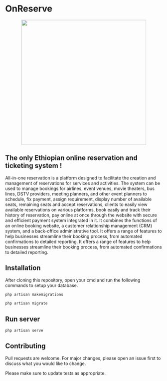 # OnReserve


<p align="center"><a href="https://laravel.com" target="_blank"><img src="https://raw.githubusercontent.com/laravel/art/master/logo-lockup/5%20SVG/2%20CMYK/1%20Full%20Color/laravel-logolockup-cmyk-red.svg" width="400"></a></p>


## The only Ethiopian online reservation and ticketing system !
All-in-one reservation is a platform designed to facilitate the creation and management of reservations for services and activities. The system can be used to manage bookings for airlines, event venues, movie theaters, bus lines, DSTV providers, meeting planners, and other event planners to schedule, fix payment, assign requirement, display number of available seats, remaining seats and accept reservations, clients to easily view available reservations on various platforms, book easily and track their history of reservation, pay online at once through the website with secure and efficient payment system integrated in it. It combines the functions of an online booking website, a customer relationship management (CRM) system, and a back-office administrative tool. It offers a range of features to help businesses streamline their booking process, from automated confirmations to detailed reporting. It offers a range of features to help businesses streamline their booking process, from automated confirmations to detailed reporting.

## Installation

After cloning this repository, open your cmd and run the following commands to setup your database.

```bash
php artisan makemigrations
```
```bash
php artisan migrate
```


## Run server

```bash
php artisan serve
```

## Contributing

Pull requests are welcome. For major changes, please open an issue first
to discuss what you would like to change.

Please make sure to update tests as appropriate.